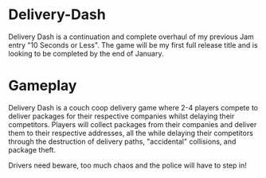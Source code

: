 # Delivery-Dash
Delivery Dash is a continuation and complete overhaul of my previous Jam entry "10 Seconds or Less". The game will be my first full release title and is looking to be completed by the end of January.

# Gameplay
Delivery Dash is a couch coop delivery game where 2-4 players compete to deliver packages for their respective companies whilst delaying their competitors. Players will collect packages from their companies and deliver them to their respective addresses, all the while delaying their competitors through the destruction of delivery paths, "accidental" collisions, and package theft. 

Drivers need beware, too much chaos and the police will have to step in!
